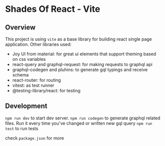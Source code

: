 # Shades Of React - Vite

## Overview

This project is using `vite` as a base library for building react single page application.
Other libraries used:
- Joy UI from material: for great ui elements that support theming based on css variables
- react-query and graphql-request: for making requests to graphql api
- graphql-codegen and pluhins: to generate gql typings and receive schema
- react-router: for routing
- vitest: as test runner
- @testing-library/react: for testing

## Development

`npm run dev` to start dev server.
`npm run codegen` to generate graphql related files. Run it every time you've changed or written new gql query
`npm run test` to run tests

check `package.json` for more